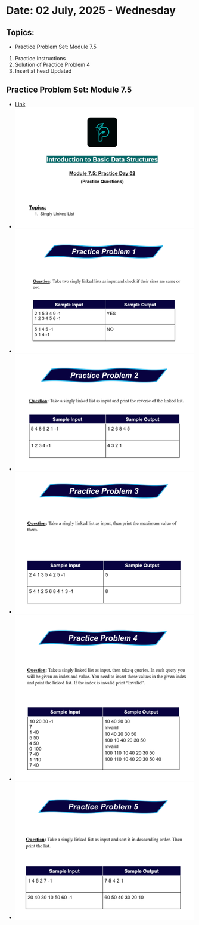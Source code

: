 # Date: 02 July, 2025 - Wednesday

## Topics:
- Practice Problem Set: Module 7.5
1. Practice Instructions
2. Solution of Practice Problem 4
3. Insert at head Updated

## Practice Problem Set: Module 7.5
- [Link](https://docs.google.com/document/d/1EXLsPmtlVXNjdqk49BCcLbPHf0n4UBlP/edit?usp=sharing&ouid=110071013354717279052&rtpof=true&sd=true)
- <img src="./images/practice_problem.png" width="500">
- <img src="./images/practice_problem2.png" width="500">
- <img src="./images/practice_problem3.png" width="500">
- <img src="./images/practice_problem4.png" width="500">
- <img src="./images/practice_problem5.png" width="500">
- <img src="./images/practice_problem6.png" width="500">